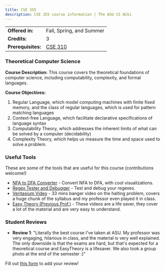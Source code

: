 ```yaml
---
title: CSE 355
description: CSE 355 course information | The ASU CS Wiki
---
```


|  |  |
|-----------|---------|
| **Offered in:** | Fall, Spring, and Summer |
| **Credits:** | 3 |
| **Prerequisites:** | [CSE 310](/courses/cse-310) |


### Theoretical Computer Science

**Course Description:** This course covers the theoretical foundations of computer science, including computability, complexity, and formal languages.

**Course Objectives:**
1. Regular Language, which model computing machines with finite fixed memory, and the class of regular languages, which is used for pattern matching languages
2. Context-free Language, which facilitate declarative specifications of language syntax
3. Computability Theory, which addresses the inherent limits of what can be solved by a computer (decidability)
4. Complexity Theory, which helps us measure the time and space used to solve a problem.


### Useful Tools
These are some of the tools that are useful for this course (contributions welcome!)
- [NFA to DFA Converter](https://joeylemon.github.io/nfa-to-dfa/) - Convert NFA to DFA, with cool visualizations.
- [Regex Tester and Debugger](https://regex101.com/) - Test and debug your regexes.
- [Veritasium Video](https://youtu.be/HeQX2HjkcNo?si=_ji5JAdC-tXMEsLw) - 33 mins banger video on the halting problem, covers a huge chunk of the syllabus and my professor even played it in class.
- [Easy Theory (Previous Prof.)](https://www.youtube.com/@EasyTheory) - These videos are a life saver, they cover a lot of the material and are very easy to understand.

### Student Reviews

- **Review 1**: "Literally the best course I've taken at ASU. My professor was very engaging, hilarious in class, and the material is very well explained. The only downside is that the exams are hard, but that's expected for a theoretical course and EasyTheory is a lifesaver. We also took a group photo at the end of the semester :)"

Fill out [this form](https://asusoda.notion.site/24447e6424688029a425ed9c535c44cf?pvs=105) to add your review!
